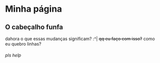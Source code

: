 # Minha página
## O cabeçalho funfa

dahora
o que essas mudanças significam?
:^|
~~qq eu faço com isso?~~
como eu quebro linhas?

###### *pls help*

